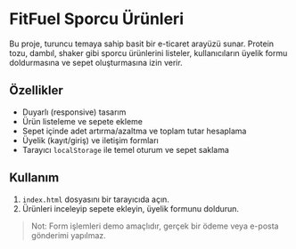 # FitFuel Sporcu Ürünleri

Bu proje, turuncu temaya sahip basit bir e-ticaret arayüzü sunar. Protein tozu, dambıl, shaker gibi sporcu ürünlerini listeler, kullanıcıların üyelik formu doldurmasına ve sepet oluşturmasına izin verir.

## Özellikler
- Duyarlı (responsive) tasarım
- Ürün listeleme ve sepete ekleme
- Sepet içinde adet artırma/azaltma ve toplam tutar hesaplama
- Üyelik (kayıt/giriş) ve iletişim formları
- Tarayıcı `localStorage` ile temel oturum ve sepet saklama

## Kullanım
1. `index.html` dosyasını bir tarayıcıda açın.
2. Ürünleri inceleyip sepete ekleyin, üyelik formunu doldurun.

> Not: Form işlemleri demo amaçlıdır, gerçek bir ödeme veya e-posta gönderimi yapılmaz.
